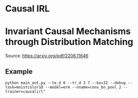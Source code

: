 # Causal IRL
# Invariant Causal Mechanisms through Distribution Matching

Source: https://arxiv.org/pdf/2206.11646 

## Example

```
python main_out.py --te_d 0 --tr_d 3 7 --bs=32 --debug --task=mnistcolor10 --model=erm --nname=conv_bn_pool_2 --trainer=causalirl"
``` 
